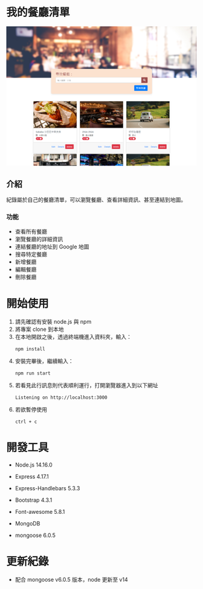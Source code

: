 # 我的餐廳清單

<img src="./public/image/snapshot.png" width="600">

## 介紹

紀錄屬於自己的餐廳清單，可以瀏覽餐廳、查看詳細資訊、甚至連結到地圖。

### 功能

- 查看所有餐廳
- 瀏覽餐廳的詳細資訊
- 連結餐廳的地址到 Google 地圖
- 搜尋特定餐廳
- 新增餐廳
- 編輯餐廳
- 刪除餐廳

# 開始使用

1. 請先確認有安裝 node.js 與 npm
2. 將專案 clone 到本地
3. 在本地開啟之後，透過終端機進入資料夾，輸入：
   ```
   npm install
   ```
4. 安裝完畢後，繼續輸入：
   ```
   npm run start
   ```
5. 若看見此行訊息則代表順利運行，打開瀏覽器進入到以下網址
   ```
   Listening on http://localhost:3000
   ```
6. 若欲暫停使用
   ```
   ctrl + c
   ```

# 開發工具

- Node.js 14.16.0
- Express 4.17.1
- Express-Handlebars 5.3.3
- Bootstrap 4.3.1
- Font-awesome 5.8.1

- MongoDB
- mongoose 6.0.5

# 更新紀錄

- 配合 mongoose v6.0.5 版本，node 更新至 v14
